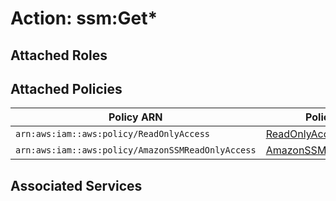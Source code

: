 # Action: ssm:Get*

## Attached Roles

## Attached Policies

| Policy ARN | Policy Name |
|------------|-------------|
| `arn:aws:iam::aws:policy/ReadOnlyAccess` | [ReadOnlyAccess](../policies.md#readonlyaccess) |
| `arn:aws:iam::aws:policy/AmazonSSMReadOnlyAccess` | [AmazonSSMReadOnlyAccess](../policies.md#amazonssmreadonlyaccess) |

## Associated Services

